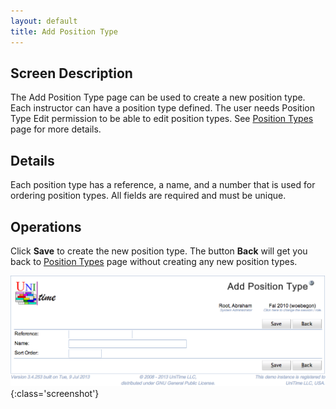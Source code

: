 ```yaml
---
layout: default
title: Add Position Type
---
```



## Screen Description


 The Add Position Type page can be used to create a new position type. Each instructor can have a position type defined. The user needs Position Type Edit permission to be able to edit position types. See [Position Types](position-types) page for more details.

## Details


 Each position type has a reference, a name, and a number that is used for ordering position types. All fields are required and must be unique.

## Operations


 Click **Save** to create the new position type. The button **Back** will get you back to [Position Types](position-types) page without creating any new position types.


![Add Position Type](images/add-position-type-1.png){:class='screenshot'}
